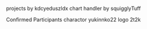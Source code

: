projects by kdcyeduszldx
chart handler by squigglyTuff

Confirmed Participants
charactor
 yukinnko22
logo
 2t2k
